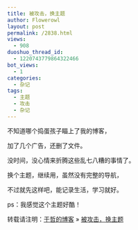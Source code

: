 ```yaml
---
title: 被攻击，换主题
author: Flowerowl
layout: post
permalink: /2838.html
views:
  - 908
duoshuo_thread_id:
  - 1220743779864322466
bot_views:
  - 1
categories:
  - 杂记
tags:
  - 主题
  - 攻击
  - 杂记
---
```

不知道哪个捣蛋孩子瞄上了我的博客，

加了几个广告，还删了文件。

没时间，没心情来折腾这些乱七八糟的事情了。

换个主题，继续用，虽然没有完整的导航，

不过就先这样吧，能记录生活，学习就好。

ps：我感觉这个主题好酷！

转载请注明：[于哲的博客][1] &raquo; [被攻击，换主题][2]

 [1]: http://lazynight.me
 [2]: http://lazynight.me/2838.html
